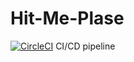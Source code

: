 # Hit-Me-Plase
[![CircleCI](https://circleci.com/gh/saowaluck/hit-me-plase.svg?style=svg)](https://circleci.com/gh/saowaluck/hit-me-plase)
CI/CD pipeline 

